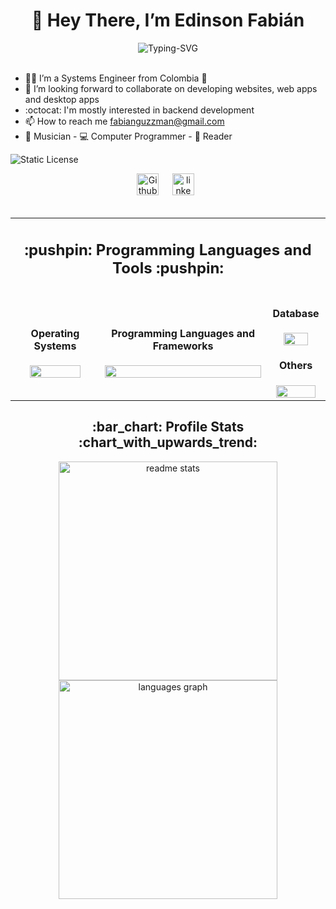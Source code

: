 <div align=center>
  
# 👋 Hey There, I’m Edinson Fabián 

<!-- Letrero Palabras Claves !-->
  <img src="https://readme-typing-svg.demolab.com?font=Space+Mono&weight=600&size=35&duration=3000&pause=500&color=21CDF7&center=true&vCenter=true&random=false&width=435&lines=Backend+Development;Web+Development;Cybersecurity" alt="Typing-SVG" />
</div> <br>

- 👨‍🎓 I’m a Systems Engineer from Colombia :palm_tree:
- :hammer: I’m looking forward to collaborate on developing websites, web apps and desktop apps 
- :octocat: I'm mostly interested in backend development 
- 📫 How to reach me fabianguzzman@gmail.com 
- :musical_score: Musician - 💻 Computer Programmer - 📖 Reader

<!-- Licencias !-->
![Static License](https://img.shields.io/badge/License-MIT-blue)

<!-- Description !-->
<div align="center">
  <!-- Contacts !-->
  <a href="https://github.com/wizardcode-bot" target="_blank">
      <img src="https://img.shields.io/static/v1?message=Github&logo=github&label=&color=405D72&logoColor=white&labelColor=&style=flat&link=https%3A%2F%2Fwww.github.com" height="35em" alt="Github"/></a> 
  &emsp;
  <a href="https://www.linkedin.com/in/edinson-guzman/" target="_blank"> <img src="https://img.shields.io/static/v1?message=LinkedIn&logo=linkedin&label=&color=0077B5&logoColor=white&labelColor=&style=flat&link=https%3A%2F%2Fwww.linkedin.com" height="35em" alt="linkedin-logo"/></a>
  <br><br>
</div>

<!-- Table with icons !-->
<div>
  <table align="center" width="100%">
  <tr>
    <td colspan="3" align="center">
      <h2> :pushpin: Programming Languages and Tools :pushpin: </h2>
    </td>
  </tr>
  <tr>
    <td align="center">
      <h4>Operating Systems</h4>
      <a href="https://skillicons.dev">
        <img src="https://skillicons.dev/icons?i=windows,kali,linux&perline=2" width="80%"/>
      </a>
    </td>
    <td align="center">
      <h4>Programming Languages and Frameworks</h4>
      <a href="https://skillicons.dev">
        <img src="https://skillicons.dev/icons?i=css,html,js,py,cpp,java,php,spring,react,nodejs,flask,maven,npm&perline=7" width="100%"/>
      </a>
    </td>
    <td align="center">
      <h4>Database</h4>
      <a href="https://skillicons.dev">
        <img src="https://skillicons.dev/icons?i=mysql,postgres" width="70%"/>
      </a>
      <h4>Others</h4>
      <a href="https://skillicons.dev">
        <img src="https://skillicons.dev/icons?i=github,git,vscode" width="90%"/>
      </a>
    </td>
  </tr>
</table>
</div>

<!-- Statistics !-->
<div align="center">
  <h2>:bar_chart: Profile Stats :chart_with_upwards_trend:</h2>
  <img width="350em" src="https://github-readme-stats-salesp07.vercel.app/api?username=wizardcode-bot&count_private=true&title_color=ffffff&icon_color=006ab6&text_color=bac1c6&bg_color=161b22&show_icons=true&rank_icon=github&border_radius=5" alt="readme stats" />
</div>
<div align="center"> 
  <img width="350em" src="https://github-readme-stats.vercel.app/api/top-langs?username=wizardcode-bot&locale=en&hide_title=false&layout=compact&langs_count=10&title_color=ffffff&cache_seconds=20000&icon_color=0096ff&text_color=bac1c6&bg_color=161b22&border_radius=3" alt="languages graph"/>
</div>


<!---
wizardcode-bot/wizardcode-bot is a ✨ special ✨ repository because its `README.md` (this file) appears on your GitHub profile.
You can click the Preview link to take a look at your changes.
--->
